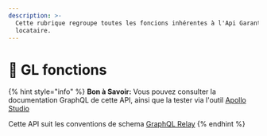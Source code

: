 ```yaml
---
description: >-
  Cette rubrique regroupe toutes les foncions inhérentes à l'Api Garantie
  locataire.
---
```


# 🔧 GL fonctions

{% hint style="info" %}
**Bon à Savoir:** Vous pouvez consulter la documentation GraphQL de cette API, ainsi que la tester via l'outil [Apollo Studio](https://studio.apollographql.com/public/Cautioneo-API/explorer?variant=staging)

Cette API suit les conventions de schema [GraphQL Relay](https://relay.dev/)
{% endhint %}
